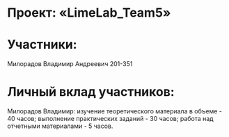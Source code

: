 # Проект: «LimeLab_Team5»

# Участники: 

Милорадов Владимир Андреевич 201-351

# Личный вклад участников:

Милорадов Владимир: изучение теоретического материала в объеме - 40 часов; выполнение практических заданий - 30 часов; работа над отчетными материалами - 5 часов.
